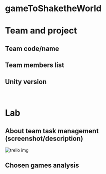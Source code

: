 # gameToShaketheWorld

# Team and project
## Team code/name

## Team members list 


## Unity version

</br>

# Lab
## About team task management (screenshot/description)
![trello img](https://github.com/Bessonica/gameToShaketheWorld/main/trello.png)

## Chosen games analysis
